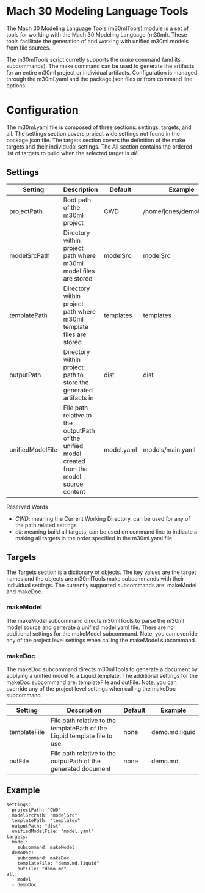 # Mach 30 Modeling Language Tools

The Mach 30 Modeling Language Tools (m30mlTools) module is a set of tools for working with the Mach 30 Modeling Language (m30ml).  These tools facilitate the generation of and working with unified m30ml models from file sources.

The m30mlTools script curretly supports the *make* command (and its subcommands).  The make command can be used to generate the artifacts for an entire m30ml project or individual artifacts.  Configuration is managed through the m30ml.yaml and the package.json files or from command line options.

# Configuration

The m30ml.yaml file is composed of three sections:  settings, targets, and all.  The settings section covers project wide settings not found in the package.json file.  The targets section covers the definition of the make targets and their individudal settings.  The All section contains the ordered list of targets to build when the selected target is *all*.

## Settings

| Setting | Description | Default | Example |
|---------|-------------|--------|----------|
|projectPath | Root path of the m30ml project | CWD | /home/jones/demoProject/ |
|modelSrcPath | Directory within project path where m30ml model files are stored | modelSrc | modelSrc |
|templatePath | Directory within project path where m30ml template files are stored | templates | templates |
|outputPath | Directory within project path to store the generated artifacts in | dist | dist |
|unifiedModelFile| File path relative to the outputPath of the unified model created from the model source content | model.yaml | models/main.yaml |

Reserved Words

* *CWD*: meaning the Current Working Directory, can be used for any of the path related settings
* *all*: meaning build all targets, can be used on command line to indicate a making all targets in the order specified in the m30ml.yaml file

## Targets

The Targets section is a dictionary of objects.  The key values are the target names and the objects are m30mlTools make subcommands with their individual settings.  The currently supported subcommands are: makeModel and makeDoc.

### makeModel

The makeModel subcommand directs m30mlTools to parse the m30ml model source and generate a unified model yaml file.  There are no additional settings for the makeModel subcommand.  Note, you can override any of the project level settings when calling the makeModel subcommand.

### makeDoc

The makeDoc subcommand directs m30mlTools to generate a document by applying a unified model to a Liquid template.  The additional settings for the makeDoc subcommand are: templateFile and outFile.  Note, you can override any of the project level settings when calling the makeDoc subcommand.

| Setting | Description | Default | Example |
|---------|-------------|--------|----------|
| templateFile | File path relative to the templatePath of the Liquid template file to use | none | demo.md.liquid |
| outFile | File path relative to the outputPath of the generated document | none | demo.md |

## Example

```
settings:
  projectPath: "CWD"
  modelSrcPath: "modelSrc"
  templatePath: "templates"
  outputPath: "dist"
  unifiedModelFile: "model.yaml"
targets:
  model:
    subcommand: makeModel
  demoDoc:
    subcommand: makeDoc
    templateFile: "demo.md.liquid"
    outFile: "demo.md"
all:
  - model
  - demoDoc
```

